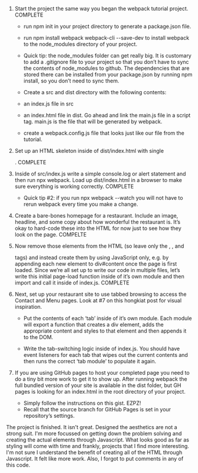 1. Start the project the same way you began the webpack tutorial project. COMPLETE
    - run npm init in your project directory to generate a package.json file.

    - run npm install webpack webpack-cli --save-dev to install webpack to the node_modules directory of your project.

    - Quick tip: the node_modules folder can get really big. It is customary to add a .gitignore file to your project so that you don’t have to sync the contents of node_modules to github. The dependencies that are stored there can be installed from your package.json by running npm install, so you don’t need to sync them.
    - Create a src and dist directory with the following contents:

    - an index.js file in src

    - an index.html file in dist. Go ahead and link the main.js file in a script tag. main.js is the file that will be generated by webpack.

    - create a webpack.config.js file that looks just like our file from the tutorial.

2. Set up an HTML skeleton inside of dist/index.html with single <div id="content">. COMPLETE

3. Inside of src/index.js write a simple console.log or alert statement and then run npx webpack. Load up dist/index.html in a browser to make sure everything is working correctly. COMPLETE

    - Quick tip #2: if you run npx webpack --watch you will not have to rerun webpack every time you make a change.
4. Create a bare-bones homepage for a restaurant. Include an image, headline, and some copy about how wonderful the restaurant is. It’s okay to hard-code these into the HTML for now just to see how they look on the page. COMPELTE

5. Now remove those elements from the HTML (so leave only the <html>, <body>, and <div id="content"> tags) and instead create them by using JavaScript only, e.g. by appending each new element to div#content once the page is first loaded. Since we’re all set up to write our code in multiple files, let’s write this initial page-load function inside of it’s own module and then import and call it inside of index.js. COMPLETE

5. Next, set up your restaurant site to use tabbed browsing to access the Contact and Menu pages. Look at #7 on this hongkiat post for visual inspiration.

    - Put the contents of each ‘tab’ inside of it’s own module. Each module will export a function that creates a div element, adds the appropriate content and styles to that element and then appends it to the DOM.

    - Write the tab-switching logic inside of index.js. You should have event listeners for each tab that wipes out the current contents and then runs the correct ‘tab module’ to populate it again.

7. If you are using GitHub pages to host your completed page you need to do a tiny bit more work to get it to show up. After running webpack the full bundled version of your site is available in the dist folder, but GH pages is looking for an index.html in the root directory of your project.

    - Simply follow the instructions on this gist. EZPZ!
    - Recall that the source branch for GitHub Pages is set in your repository’s settings.

The project is finished. It isn't great. Designed the aesthetics are not a strong suit. I'm more focussed on getting down the problem solving and creating the actual elements through Javascript. What looks good as far as styling will come with time and frankly, projects that I find more interesting. I'm not sure I understand the benefit of creating all of the HTML through Javascript. It felt like more work. Also, I forgot to put comments in any of this code. 